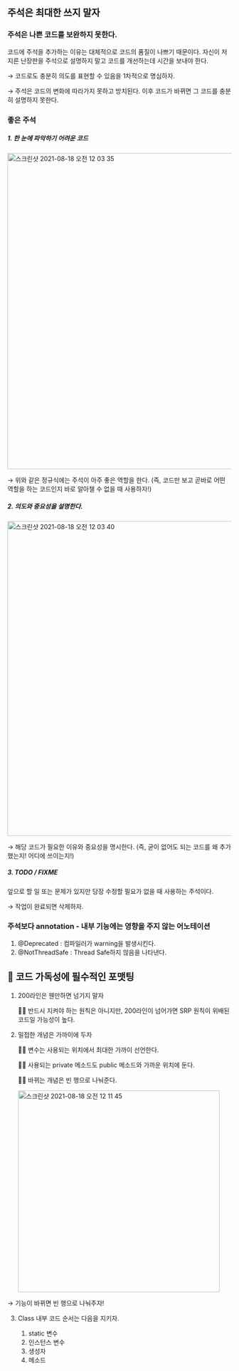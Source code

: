 ## 주석은 최대한 쓰지 말자

### 주석은 나쁜 코드를 보완하지 못한다.

코드에 주석을 추가하는 이유는 대체적으로 코드의 품질이 나쁘기 때문이다. 자신이 저지른 난장판을 주석으로 설명하지 말고 코드를 개선하는데 시간을 보내야 한다.

→ 코드로도 충분히 의도를 표현할 수 있음을 1차적으로 명심하자.

→ 주석은 코드의 변화에 따라가지 못하고 방치된다. 이후 코드가 바뀌면 그 코드를 충분히 설명하지 못한다.

### 좋은 주석

#####  1. 한 눈에 파악하기 어려운 코드

<img width="710" alt="스크린샷 2021-08-18 오전 12 03 35" src="https://user-images.githubusercontent.com/39195377/129751631-dc52848c-6937-431e-8013-851debe5a90f.png">


→ 위와 같은 정규식에는 주석이 아주 좋은 역할을 한다. (즉, 코드만 보고 곧바로 어떤 역할을 하는 코드인지 바로 알아챌 수 없을 때 사용하자!)



#####  2. 의도와 중요성을 설명한다.

<img width="707" alt="스크린샷 2021-08-18 오전 12 03 40" src="https://user-images.githubusercontent.com/39195377/129751647-2202123d-b0f7-4800-841f-cbfa7b97762c.png">


→ 해당 코드가 필요한 이유와 중요성을 명시한다. (즉, 굳이 없어도 되는 코드를 왜 추가했는지! 어디에 쓰이는지!)

#####  3. TODO / FIXME

앞으로 할 일 또는 문제가 있지만 당장 수정할 필요가 없을 때 사용하는 주석이다.

→ 작업이 완료되면 삭제하자.



### 주석보다 annotation  - 내부 기능에는 영향을 주지 않는 어노테이션

1. @Deprecated : 컴파일러가 warning을 발생시킨다.
2. @NotThreadSafe  : Thread Safe하지 않음을 나타낸다.





## 🐯  코드 가독성에 필수적인 포맷팅

1. 200라인은 웬만하면 넘기지 말자

   🧚🏼 반드시 지켜야 하는 원칙은 아니지만, 200라인이 넘어가면 SRP 원칙이 위배된 코드일 가능성이 높다.

2. 밀접한 개념은 가까이에 두자

   🧚🏼 변수는 사용되는 위치에서 최대한 가까이 선언한다.

   🧚🏼 사용되는 private 메소드도 public 메소드와 가까운 위치에 둔다.

   🧚🏼 바뀌는 개념은 빈 행으로 나눠준다.
   
   <img width="453" alt="스크린샷 2021-08-18 오전 12 11 45" src="https://user-images.githubusercontent.com/39195377/129752419-ae69ee1c-ab1a-4afd-a538-44cd04316693.png">
→ 기능이 바뀌면 빈 행으로 나눠주자!


3. Class 내부 코드 순서는 다음을 지키자.

   1. static 변수
   2. 인스턴스 변수
   3. 생성자
   4. 메소드
